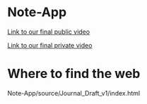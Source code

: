 # Note-App

[Link to our final public video](https://youtu.be/rgyJdM-oMmY)

[Link to our final private video](https://youtu.be/QFolHQGuQ7M)


# Where to find the web
Note-App/source/Journal_Draft_v1/index.html


